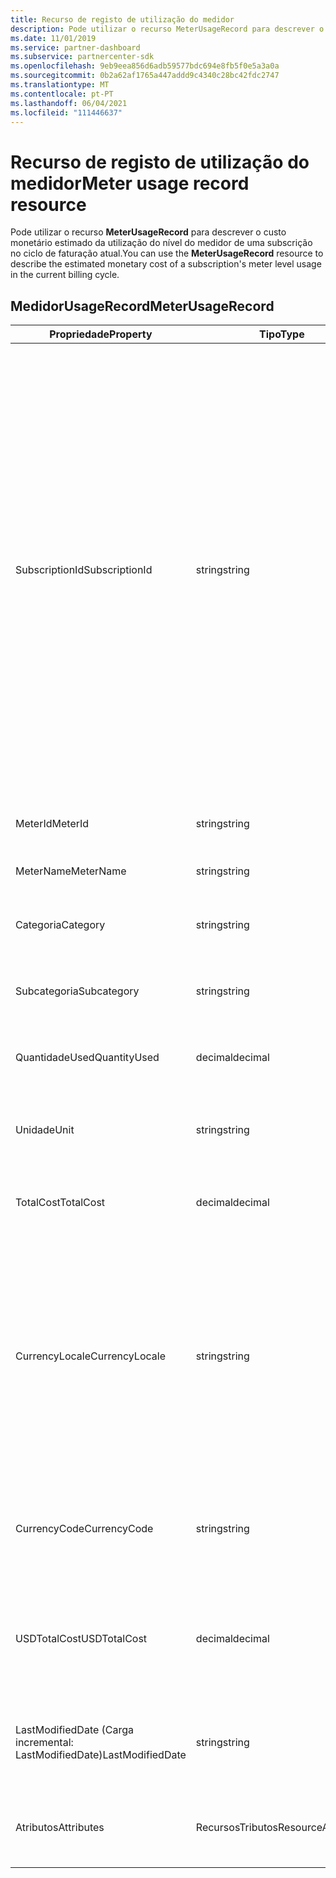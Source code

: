```yaml
---
title: Recurso de registo de utilização do medidor
description: Pode utilizar o recurso MeterUsageRecord para descrever o custo monetário estimado da utilização do nível do medidor de uma subscrição no ciclo de faturação atual.
ms.date: 11/01/2019
ms.service: partner-dashboard
ms.subservice: partnercenter-sdk
ms.openlocfilehash: 9eb9eea856d6adb59577bdc694e8fb5f0e5a3a0a
ms.sourcegitcommit: 0b2a62af1765a447addd9c4340c28bc42fdc2747
ms.translationtype: MT
ms.contentlocale: pt-PT
ms.lasthandoff: 06/04/2021
ms.locfileid: "111446637"
---
```

# <a name="meter-usage-record-resource"></a><span data-ttu-id="d6101-103">Recurso de registo de utilização do medidor</span><span class="sxs-lookup"><span data-stu-id="d6101-103">Meter usage record resource</span></span>

<span data-ttu-id="d6101-104">Pode utilizar o recurso **MeterUsageRecord** para descrever o custo monetário estimado da utilização do nível do medidor de uma subscrição no ciclo de faturação atual.</span><span class="sxs-lookup"><span data-stu-id="d6101-104">You can use the **MeterUsageRecord** resource to describe the estimated monetary cost of a subscription's meter level usage in the current billing cycle.</span></span>

## <a name="meterusagerecord"></a><span data-ttu-id="d6101-105">MedidorUsageRecord</span><span class="sxs-lookup"><span data-stu-id="d6101-105">MeterUsageRecord</span></span>

| <span data-ttu-id="d6101-106">Propriedade</span><span class="sxs-lookup"><span data-stu-id="d6101-106">Property</span></span>         | <span data-ttu-id="d6101-107">Tipo</span><span class="sxs-lookup"><span data-stu-id="d6101-107">Type</span></span>               | <span data-ttu-id="d6101-108">Description</span><span class="sxs-lookup"><span data-stu-id="d6101-108">Description</span></span>                                                                                                                                                                                                                                                                                                                                                                                         |
|------------------|--------------------|-----------------------------------------------------------------------------------------------------------------------------------------------------------------------------------------------------------------------------------------------------------------------------------------------------------------------------------------------------------------------------------------------------|
| <span data-ttu-id="d6101-109">SubscriptionId</span><span class="sxs-lookup"><span data-stu-id="d6101-109">SubscriptionId</span></span>   | <span data-ttu-id="d6101-110">string</span><span class="sxs-lookup"><span data-stu-id="d6101-110">string</span></span>             | <span data-ttu-id="d6101-111">Um GUID correspondente ao identificador de um recurso de [subscrição](subscription-resources.md#subscription)do Partner Center, que representa uma subscrição Microsoft Azure (MS-AZR-0145P) ou um plano Azure.</span><span class="sxs-lookup"><span data-stu-id="d6101-111">A GUID corresponding to the identifier of a Partner Center [subscription resource](subscription-resources.md#subscription), which represents a Microsoft Azure (MS-AZR-0145P) subscription or an Azure plan.</span></span> <span data-ttu-id="d6101-112">Para Microsoft Azure (MS-AZR-0145P), este valor é o identificador de subscrição de comércio.</span><span class="sxs-lookup"><span data-stu-id="d6101-112">For Microsoft Azure (MS-AZR-0145P) subscriptions, this value is the commerce subscription identifier.</span></span> <span data-ttu-id="d6101-113">Para os recursos de subscrição do plano Azure, este valor é o identificador do plano Azure.</span><span class="sxs-lookup"><span data-stu-id="d6101-113">For Azure plan subscription resources, this value is the Azure plan identifier.</span></span> |
| <span data-ttu-id="d6101-114">MeterId</span><span class="sxs-lookup"><span data-stu-id="d6101-114">MeterId</span></span>          | <span data-ttu-id="d6101-115">string</span><span class="sxs-lookup"><span data-stu-id="d6101-115">string</span></span>             | <span data-ttu-id="d6101-116">Recebe ou define o identificador do medidor.</span><span class="sxs-lookup"><span data-stu-id="d6101-116">Gets or sets the meter identifier.</span></span>                                                                                                                                                                                                                                                                                                                                                                  |
| <span data-ttu-id="d6101-117">MeterName</span><span class="sxs-lookup"><span data-stu-id="d6101-117">MeterName</span></span>        | <span data-ttu-id="d6101-118">string</span><span class="sxs-lookup"><span data-stu-id="d6101-118">string</span></span>             | <span data-ttu-id="d6101-119">Recebe ou define o nome do medidor.</span><span class="sxs-lookup"><span data-stu-id="d6101-119">Gets or sets the meter name.</span></span>                                                                                                                                                                                                                                                                                                                                                                        |
| <span data-ttu-id="d6101-120">Categoria</span><span class="sxs-lookup"><span data-stu-id="d6101-120">Category</span></span>         | <span data-ttu-id="d6101-121">string</span><span class="sxs-lookup"><span data-stu-id="d6101-121">string</span></span>             | <span data-ttu-id="d6101-122">Obtém ou define a categoria de recurso Azure.</span><span class="sxs-lookup"><span data-stu-id="d6101-122">Gets or sets the Azure resource category.</span></span>                                                                                                                                                                                                                                                                                                                                                           |
| <span data-ttu-id="d6101-123">Subcategoria</span><span class="sxs-lookup"><span data-stu-id="d6101-123">Subcategory</span></span>      | <span data-ttu-id="d6101-124">string</span><span class="sxs-lookup"><span data-stu-id="d6101-124">string</span></span>             | <span data-ttu-id="d6101-125">Obtém ou define a subcategoria de recurso Azure.</span><span class="sxs-lookup"><span data-stu-id="d6101-125">Gets or sets the Azure resource sub-category.</span></span>                                                                                                                                                                                                                                                                                                                                                       |
| <span data-ttu-id="d6101-126">QuantidadeUsed</span><span class="sxs-lookup"><span data-stu-id="d6101-126">QuantityUsed</span></span>     | <span data-ttu-id="d6101-127">decimal</span><span class="sxs-lookup"><span data-stu-id="d6101-127">decimal</span></span>            | <span data-ttu-id="d6101-128">Obtém ou define a quantidade do recurso Azure utilizado.</span><span class="sxs-lookup"><span data-stu-id="d6101-128">Gets or sets the quantity of the Azure resource used.</span></span>                                                                                                                                                                                                                                                                                                                                               |
| <span data-ttu-id="d6101-129">Unidade</span><span class="sxs-lookup"><span data-stu-id="d6101-129">Unit</span></span>             | <span data-ttu-id="d6101-130">string</span><span class="sxs-lookup"><span data-stu-id="d6101-130">string</span></span>             | <span data-ttu-id="d6101-131">Obtém ou define a unidade de medida para o recurso Azure.</span><span class="sxs-lookup"><span data-stu-id="d6101-131">Gets or sets the unit of measure for the Azure resource.</span></span>                                                                                                                                                                                                                                                                                                                                            |
| <span data-ttu-id="d6101-132">TotalCost</span><span class="sxs-lookup"><span data-stu-id="d6101-132">TotalCost</span></span>        | <span data-ttu-id="d6101-133">decimal</span><span class="sxs-lookup"><span data-stu-id="d6101-133">decimal</span></span>            | <span data-ttu-id="d6101-134">Obtém ou define o custo total estimado de utilização.</span><span class="sxs-lookup"><span data-stu-id="d6101-134">Gets or sets the estimated total cost of usage.</span></span>                                                                                                                                                                                                                                                                                                                                                     |
| <span data-ttu-id="d6101-135">CurrencyLocale</span><span class="sxs-lookup"><span data-stu-id="d6101-135">CurrencyLocale</span></span>   | <span data-ttu-id="d6101-136">string</span><span class="sxs-lookup"><span data-stu-id="d6101-136">string</span></span>             | <span data-ttu-id="d6101-137">O local onde a assinatura foi utilizada.</span><span class="sxs-lookup"><span data-stu-id="d6101-137">The locale in which the subscription was used.</span></span> <span data-ttu-id="d6101-138">Esta propriedade determina a moeda que é usada na fatura.</span><span class="sxs-lookup"><span data-stu-id="d6101-138">This property determines the currency that is used on the invoice.</span></span> <span data-ttu-id="d6101-139">Esta propriedade está disponível para subscrições Microsoft Azure (MS-AZR-0145P).</span><span class="sxs-lookup"><span data-stu-id="d6101-139">This property is available for Microsoft Azure (MS-AZR-0145P) subscriptions.</span></span>                                                                                                                                                                                                      |
| <span data-ttu-id="d6101-140">CurrencyCode</span><span class="sxs-lookup"><span data-stu-id="d6101-140">CurrencyCode</span></span>     | <span data-ttu-id="d6101-141">string</span><span class="sxs-lookup"><span data-stu-id="d6101-141">string</span></span>             | <span data-ttu-id="d6101-142">Recebe ou define o código de moeda.</span><span class="sxs-lookup"><span data-stu-id="d6101-142">Gets or sets the currency code.</span></span> <span data-ttu-id="d6101-143">Esta propriedade está disponível para planos Azure.</span><span class="sxs-lookup"><span data-stu-id="d6101-143">This property is available for Azure plans.</span></span>                                                                                                                                                                                                                                                                                                                         |
| <span data-ttu-id="d6101-144">USDTotalCost</span><span class="sxs-lookup"><span data-stu-id="d6101-144">USDTotalCost</span></span>     | <span data-ttu-id="d6101-145">decimal</span><span class="sxs-lookup"><span data-stu-id="d6101-145">decimal</span></span>            | <span data-ttu-id="d6101-146">Obtém ou define o custo total estimado em USD.</span><span class="sxs-lookup"><span data-stu-id="d6101-146">Gets or sets the estimated total cost in USD.</span></span> <span data-ttu-id="d6101-147">Esta propriedade está disponível para planos Azure.</span><span class="sxs-lookup"><span data-stu-id="d6101-147">This property is available for Azure plans.</span></span>                                                                                                                                                                                                                                                                                                           |
| <span data-ttu-id="d6101-148">LastModifiedDate (Carga incremental: LastModifiedDate)</span><span class="sxs-lookup"><span data-stu-id="d6101-148">LastModifiedDate</span></span> | <span data-ttu-id="d6101-149">string</span><span class="sxs-lookup"><span data-stu-id="d6101-149">string</span></span>             | <span data-ttu-id="d6101-150">O dia (em formato de data) que este disco foi modificado pela última vez.</span><span class="sxs-lookup"><span data-stu-id="d6101-150">The day (in date-time format) that this record was last modified.</span></span>                                                                                                                                                                                                                                                                                                                                   |
| <span data-ttu-id="d6101-151">Atributos</span><span class="sxs-lookup"><span data-stu-id="d6101-151">Attributes</span></span>       | <span data-ttu-id="d6101-152">RecursosTributos</span><span class="sxs-lookup"><span data-stu-id="d6101-152">ResourceAttributes</span></span> | <span data-ttu-id="d6101-153">Os metadados atribuem correspondentes ao recurso.</span><span class="sxs-lookup"><span data-stu-id="d6101-153">The metadata attributes corresponding to the resource.</span></span>                                                                                                                                                                                                                                                                                                                                              |
